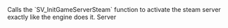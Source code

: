 <function name="ForceActivate" parent="steamworks" type="libraryfunc">
	<description>
		Calls the `SV_InitGameServerSteam` function to activate the steam server exactly like the engine does it.
	</description>
	<realm>Server</realm>
</function>